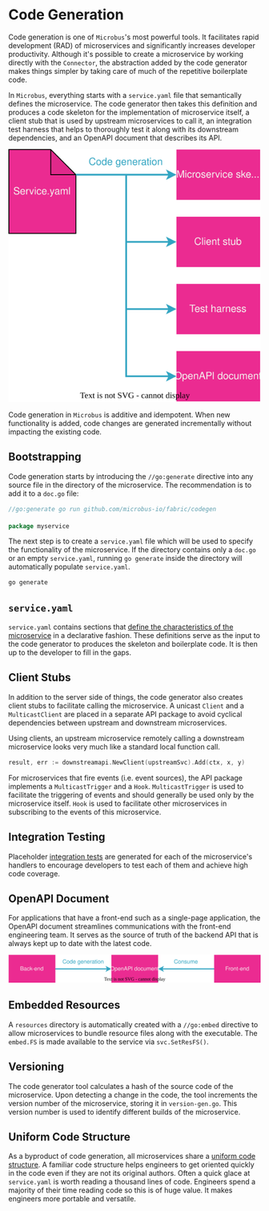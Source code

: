 # Code Generation

Code generation is one of `Microbus`'s most powerful tools. It facilitates rapid development (RAD) of microservices and significantly increases developer productivity. Although it's possible to create a microservice by working directly with the `Connector`, the abstraction added by the code generator makes things simpler by taking care of much of the repetitive boilerplate code.

In `Microbus`, everything starts with a `service.yaml` file that semantically defines the microservice. The code generator then takes this definition and produces a code skeleton for the implementation of microservice itself, a client stub that is used by upstream microservices to call it, an integration test harness that helps to thoroughly test it along with its downstream dependencies, and an OpenAPI document that describes its API.

<img src="./codegen-1.drawio.svg">
<p>

Code generation in `Microbus` is additive and idempotent. When new functionality is added,
code changes are generated incrementally without impacting the existing code.

## Bootstrapping

Code generation starts by introducing the `//go:generate` directive into any source file in the directory of the microservice. The recommendation is to add it to a `doc.go` file:

```go
//go:generate go run github.com/microbus-io/fabric/codegen

package myservice
```

The next step is to create a `service.yaml` file which will be used to specify the functionality of the microservice. If the directory contains only a `doc.go` or an empty `service.yaml`, running `go generate` inside the directory will automatically populate `service.yaml`.

```cmd
go generate
```

## `service.yaml`

`service.yaml` contains sections that [define the characteristics of the microservice](../tech/service-yaml.md) in a declarative fashion. These definitions serve as the input to the code generator to produces the skeleton and boilerplate code. It is then up to the developer to fill in the gaps.

## Client Stubs

In addition to the server side of things, the code generator also creates client stubs to facilitate calling the microservice. A unicast `Client` and a `MulticastClient` are placed in a separate API package to avoid cyclical dependencies between upstream and downstream microservices.

Using clients, an upstream microservice remotely calling a downstream microservice looks very much like a standard local function call.

```go
result, err := downstreamapi.NewClient(upstreamSvc).Add(ctx, x, y)
```

For microservices that fire events (i.e. event sources), the API package implements a `MulticastTrigger` and a `Hook`. `MulticastTrigger` is used to facilitate the triggering of events and should generally be used only by the microservice itself. `Hook` is used to facilitate other microservices in subscribing to the events of this microservice.

## Integration Testing

Placeholder [integration tests](../blocks/integrationtesting.md) are generated for each of the microservice's handlers to encourage developers to test each of them and achieve high code coverage.

## OpenAPI Document

For applications that have a front-end such as a single-page application, the OpenAPI document streamlines communications with the front-end engineering team. It serves as the source of truth of the backend API that is always kept up to date with the latest code.

<img src="./codegen-2.drawio.svg">
<p>

## Embedded Resources

A `resources` directory is automatically created with a `//go:embed` directive to allow microservices to bundle resource files along with the executable. The `embed.FS` is made available to the service via `svc.SetResFS()`.

## Versioning

The code generator tool calculates a hash of the source code of the microservice. Upon detecting a change in the code, the tool increments the version number of the microservice, storing it in `version-gen.go`. This version number is used to identify different builds of the microservice.

## Uniform Code Structure

As a byproduct of code generation, all microservices share a [uniform code structure](../blocks/uniform-code.md). A familiar code structure helps engineers to get oriented quickly in the code even if they are not its original authors. Often a quick glace at `service.yaml` is worth reading a thousand lines of code. Engineers spend a majority of their time reading code so this is of huge value. It makes engineers more portable and versatile.
